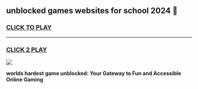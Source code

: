 
## unblocked games websites for school 2024 👋
<h3>
<a href="https://premium.freeplayer.one?title=unblocked_games_websites_for_school_2024&ref=13F">CLICK TO PLAY</a></h3>
<hr>

<h3>
<a href="https://premium.freeplayer.one?title=unblocked_games_websites_for_school_2024&ref=13F">CLICK 2 PLAY</a>
  
</h3>

<a href="https://premium.freeplayer.one?title=unblocked_games_websites_for_school_2024&ref=12F/"><img src="https://clearcache.store/games.png"></a>


**worlds hardest game unblocked: Your Gateway to Fun and Accessible Online Gaming**
